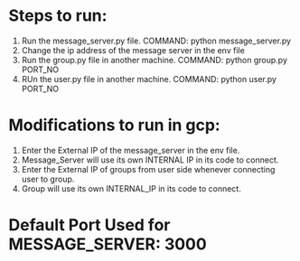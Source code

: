 # Steps to run: 
1) Run the message_server.py file. COMMAND: python message_server.py
2) Change the ip address of the message server in the env file
3) Run the group.py file in another machine. COMMAND: python group.py PORT_NO
4) RUn the user.py file in another machine. COMMAND: python user.py PORT_NO

# Modifications to run in gcp:
1) Enter the External IP of the message_server in the env file.
2) Message_Server will use its own INTERNAL IP in its code to connect.
3) Enter the External IP of groups from user side whenever connecting user to group.
4) Group will use its own INTERNAL_IP in its code to connect.

# Default Port Used for MESSAGE_SERVER: 3000